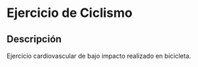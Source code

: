 # Ejercicio de Ciclismo

## Descripción
Ejercicio cardiovascular de bajo impacto realizado en bicicleta.